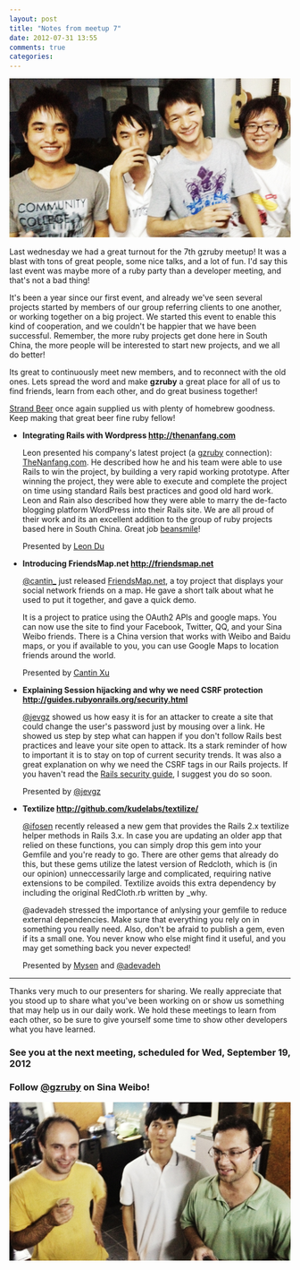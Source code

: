 ```yaml
---
layout: post
title: "Notes from meetup 7"
date: 2012-07-31 13:55
comments: true
categories: 
---
```




<img src="/images/meetup7.jpg" style="width: 800px" alt="It really is a ruby party" title="Join us every other month!" />

Last wednesday we had a great turnout for the 7th gzruby meetup! It was a blast with tons of great people, some nice talks, and a lot of fun. I'd say this last event was maybe more of a ruby party than a developer meeting, and that's not a bad thing!

It's been a year since our first event, and already we've seen several projects started by members of our group referring clients to one another, or working together on a big project. We started this event to enable this kind of cooperation, and we couldn't be happier that we have been successful. Remember, the more ruby projects get done here in South China, the more people will be interested to start new projects, and we all do better!

Its great to continuously meet new members, and to reconnect with the old ones. Lets spread the word and make **gzruby** a great place for all of us to find friends, learn from each other, and do great business together!

[Strand Beer](http://weibo.com/strandbeer) once again supplied us with plenty of homebrew goodness. Keep making that great beer fine ruby fellow!

* **Integrating Rails with Wordpress <http://thenanfang.com>**
   
  Leon presented his company's latest project (a [gzruby](http://gzruby.com) connection): [TheNanfang.com](http://thenanfang.com). He described how he and his team were able to use Rails to win the project, by building a very rapid working prototype. After winning the project, they were able to execute and complete the project on time using standard Rails best practices and good old hard work. Leon and Rain also described how they were able to marry the de-facto blogging platform WordPress into their Rails site. We are all proud of their work and its an excellent addition to the group of ruby projects based here in South China. Great job [beansmile](http://beansmile.com)!
   
  Presented by [Leon Du](http://beansmile.com) 
  
* **Introducing FriendsMap.net <http://friendsmap.net>**
   
   [@cantin_](http://www.weibo.com/n/cantin_) just released [FriendsMap.net](http://friendsmap.net), a toy project that displays your social network friends on a map. He gave a short talk about what he used to put it together, and gave a quick demo. 
   
   It is a project to pratice using the OAuth2 APIs and google maps. You can now use the site to find your Facebook, Twitter, QQ, and your Sina Weibo friends. There is a China version that works with Weibo and Baidu maps, or you if available to you, you can use Google Maps to location friends around the world.
  
  Presented by [Cantin Xu](https://github.com/cantin) 
  

* **Explaining Session hijacking and why we need CSRF protection <http://guides.rubyonrails.org/security.html>**

  [@jevgz](https://github.com/jevgz) showed us how easy it is for an attacker to create a site that could change the user's password just by mousing over a link. He showed us step by step what can happen if you don't follow Rails best practices and leave your site open to attack. Its a stark reminder of how to important it is to stay on top of current security trends. It was also a great explanation on why we need the CSRF tags in our Rails projects. If you haven't read the [Rails security guide](http://guides.rubyonrails.org/security.html), I suggest you do so soon.
   
  Presented by [@jevgz](https://github.com/jevgz) 
  


* **Textilize <http://github.com/kudelabs/textilize/>**
 
  [@ifosen](http://www.weibo.com/ifosen) recently released a new gem that provides the Rails 2.x textilize helper methods in Rails 3.x. In case you are updating an older app that relied on these functions, you can simply drop this gem into your Gemfile and you're ready to go. There are other gems that already do this, but these gems utilize the latest version of Redcloth, which is (in our opinion) unneccessarily large and complicated, requiring native extensions to be compiled. Textilize avoids this extra dependency by including the original RedCloth.rb written by _why.
  
  @adevadeh stressed the importance of anlysing your gemfile to reduce external dependencies. Make sure that everything you rely on in something you really need. Also, don't be afraid to publish a gem, even if its a small one. You never know who else might find it useful, and you may get something back you never expected!
   
  Presented by [Mysen](https://github.com/mysen) and [@adevadeh](https://github.com/adevadeh) 

  
--- 


Thanks very much to our presenters for sharing. We really appreciate that you stood up to share what you've been working on or show us something that may help us in our daily work. We hold these meetings to learn from each other, so be sure to give yourself some time to show other developers what you have learned.

### See you at the next meeting, scheduled for **Wed,  September 19, 2012**

### Follow [@gzruby](http://www.weibo.com/gzruby) on Sina Weibo! 


<img src="/images/meetup7-2.jpg" style="width: 800px" alt="It really is a ruby party" title="Join us every other month!" />

